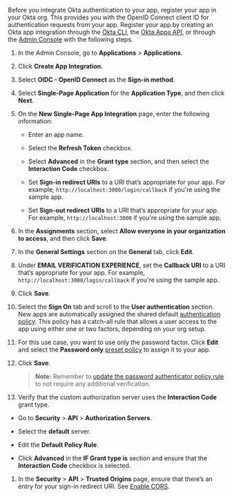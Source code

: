 Before you integrate Okta authentication to your app, register your app in your Okta org. This provides you with the OpenID Connect client ID for authentication requests from your app. Register your app by creating an Okta app integration through the [Okta CLI](https://cli.okta.com/), the [Okta Apps API](https://developer.okta.com/docs/api/openapi/okta-management/management/tag/Application/), or through the [Admin Console](/docs/concepts/okta-organizations/#admin-console) with the following steps.

1. In the Admin Console, go to **Applications** > **Applications**.
1. Click **Create App Integration**.
1. Select **OIDC - OpenID Connect** as the **Sign-in method**.
1. Select **Single-Page Application** for the **Application Type**, and then click **Next**.
1. On the **New Single-Page App Integration** page, enter the following information:

   * Enter an app name.
   * Select the **Refresh Token** checkbox.
   * Select **Advanced** in the **Grant type** section, and then select the **Interaction Code** checkbox.

      <VerifyICGrantType />

   * Set **Sign-in redirect URIs** to a URI that’s appropriate for your app. For example, `http://localhost:3000/login/callback` if you're using the sample app.
   * Set **Sign-out redirect URIs** to a URI that’s appropriate for your app. For example, `http://localhost:3000` if you're using the sample app.

1. In the **Assignments** section, select **Allow everyone in your organization to access**, and then click **Save**.
1. In the **General Settings** section on the **General** tab, click **Edit**.
1. Under **EMAIL VERIFICATION EXPERIENCE**, set the **Callback URI** to a URI that’s appropriate for your app. For example, `http://localhost:3000/login/callback` if you're using the sample app.
1. Click **Save**.

1. Select the **Sign On** tab and scroll to the **User authentication** section. New apps are automatically assigned the shared default [authentication policy](https://help.okta.com/okta_help.htm?type=oie&id=ext-about-asop). This policy has a catch-all rule that allows a user access to the app using either one or two factors, depending on your org setup.
1. For this use case, you want to use only the password factor. Click **Edit** and select the **Password only** [preset policy](https://help.okta.com/okta_help.htm?type=oie&id=ext-preset-auth-policies) to assign it to your app.
1. Click **Save**.

   > **Note:** Remember to [update the password authenticator policy rule](/docs/guides/oie-embedded-common-org-setup/nodejs/main/#update-the-password-authenticator-to-password-only) to not require any additional verification.

1. Verify that the custom authorization server uses the **Interaction Code** grant type. 
* Go to **Security** > **API** > **Authorization Servers**.
* Select the **default** server. 
* Edit the **Default Policy Rule**. 
* Click **Advanced** in the **IF Grant type is** section and ensure that the **Interaction Code** checkbox is selected.

   <VerifyICGrantType />

1. In the **Security** > **API** > **Trusted Origins** page, ensure that there’s an entry for your sign-in redirect URI. See [Enable CORS](/docs/guides/enable-cors/).